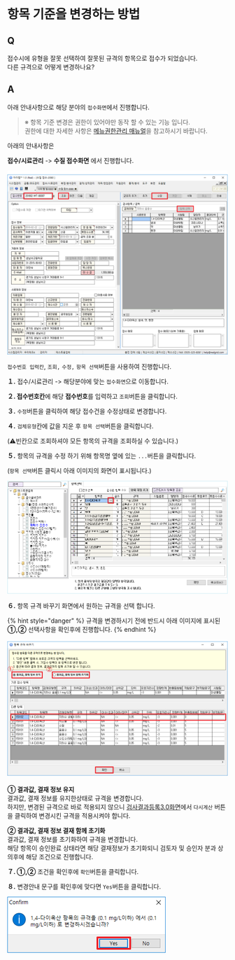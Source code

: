 # 항목 기준을 변경하는 방법

## Q

접수시에 유형을 잘못 선택하여 잘못된 규격의 항목으로 접수가 되었습니다.  
다른 규격으로 어떻게 변경하나요?

## A

아래 안내사항으로 해당 분야의 `접수화면`에서 진행합니다.

> ※ 항목 기준 변경은 권한이 있어야만 동작 할 수 있는 기능 입니다.  
> 권한에 대한 자세한 사항은 [메뉴권한관리 매뉴얼](../../10/0201.md)을 참고하시기 바랍니다.

아래의 안내사항은 

**접수/시료관리** -&gt; **수질 접수화면** 에서 진행합니다. 

![](../../.gitbook/assets/01%20%2816%29.png)

`접수번호 입력칸`, `조회,` `수정,` `항목 선택`버튼을 사용하여 진행합니다.

**１.** 접수/시료관리 -&gt; 해당분야에 맞는 `접수화면`으로 이동합니다.

**２. 접수번호칸**에 해당 **접수번호**를 입력하고 `조회`버튼을 클릭합니다.

**３.** `수정`버튼을 클릭하여 해당 접수건을 수정상태로 변경합니다.

**４.** `검체유형`칸에 값을 지운 후 `항목 선택`버튼을 클릭합니다.

\(⚠️빈칸으로 조회하셔야 모든 항목의 규격을 조회하실 수 있습니다.\)

**５.**  항목의 규격을 수정 하기 위해 항목명 옆에 있는 `...`버튼을 클릭합니다.

\(`항목 선택`버튼 클릭시 아래 이미지의 화면이 표시됩니다.\) 

![](../../.gitbook/assets/02%20%2819%29.png)

**６.** 항목 규격 바꾸기 화면에서 원하는 규격을 선택 합니다.

{% hint style="danger" %}
규격을 변경하시기 전에 반드시 아래 이미지에 표시된 **①,②** 선택사항을 확인후에 진행합니다.
{% endhint %}

![](../../.gitbook/assets/03%20%286%29.png)

**① 결과값, 결재 정보 유지**  
결과값, 결재 정보를 유지한상태로 규격을 변경합니다.  
하지만, 변경된 규격으로 바로 적용되지 않으니 [검사결과등록3.0화면](../../05/3053.md)에서 `다시계산` 버튼을 클릭하여 변경시킨 규격을 적용시켜야 합니다.

**② 결과값, 결재 정보 결재 함께 초기화**  
결과값, 결재 정보를 초기화하여 규격을 변경합니다.  
해당 항목이 승인완료 상태라면 해당 결재정보가 초기화되니 검토자 및 승인자 분과 상의후에 해당 조건으로 진행합니다.

**７.  ①,②** 조건을 확인후에 `확인`버튼을 클릭합니다.

**８.** 변경안내 문구를 확인후에 맞다면 `Yes`버튼을 클릭합니다.

![](../../.gitbook/assets/04%20%289%29.png)

